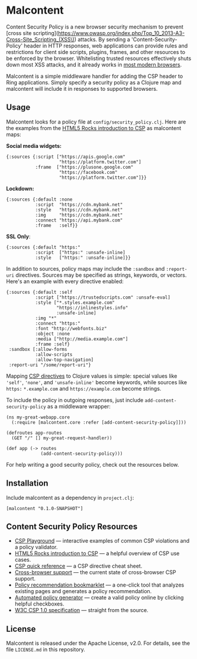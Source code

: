 # Malcontent
Content Security Policy is a new browser security mechanism to prevent [cross site scripting](https://www.owasp.org/index.php/Top_10_2013-A3-Cross-Site_Scripting_(XSS\)) attacks. By sending a 'Content-Security-Policy' header in HTTP responses, web applications can provide rules and restrictions for client side scripts, plugins, frames, and other resources to be enforced by the browser. Whitelisting trusted resources effectively shuts down most XSS attacks, and it already works in [most modern browsers](http://caniuse.com/contentsecuritypolicy).

Malcontent is a simple middleware handler for adding the CSP header to Ring applications. Simply specify a security policy as a Clojure map and malcontent will include it in responses to supported browsers.

## Usage
Malcontent looks for a policy file at `config/security_policy.clj`. Here are the examples from the [HTML5 Rocks introduction to CSP](http://www.html5rocks.com/en/tutorials/security/content-security-policy/#real-world-usage) as malcontent maps:

__Social media widgets:__

    {:sources {:script ["https://apis.google.com"
                        "https://platform.twitter.com"]
               :frame  ["https://plusone.google.com"
                        "https://facebook.com"
                        "https://platform.twitter.com"]}}

__Lockdown:__

    {:sources {:default :none
               :script  "https://cdn.mybank.net"
               :style   "https://cdn.mybank.net"
               :img     "https://cdn.mybank.net"
               :connect "https://api.mybank.com"
               :frame   :self}}

__SSL Only__:

    {:sources {:default "https:"
               :script  ["https:" :unsafe-inline]
               :style   ["https:" :unsafe-inline]}}

In addition to sources, policy maps may include the `:sandbox` and
`:report-uri` directives. Sources may be specified as strings,
keywords, or vectors. Here's an example with every directive enabled:

```
{:sources {:default :self
           :script ["https://trustedscripts.com" :unsafe-eval]
           :style ["*.styles.example.com"
                   "https://inlinestyles.info"
                   :unsafe-inline]
           :img "*"
           :connect "https:"
           :font "http://webfonts.biz"
           :object :none
           :media ["http://media.example.com"]
           :frame :self}
 :sandbox [:allow-forms
           :allow-scripts
           :allow-top-navigation]
 :report-uri "/some/report-uri"}
```

Mapping [CSP directives](http://content-security-policy.com/) to Clojure values is simple: special values like `'self'`, `'none'`, and `'unsafe-inline'` become keywords, while sources like `https:` `*.example.com` and `https://example.com` become strings.

To include the policy in outgoing responses, just include `add-content-security-policy` as a middleware wrapper:

    (ns my-great-webapp.core
      (:require [malcontent.core :refer [add-content-security-policy]]))

    (defroutes app-routes
      (GET "/" [] my-great-request-handler))
      
    (def app (-> routes
                 (add-content-security-policy)))

For help writing a good security policy, check out the resources below.
                 
## Installation
Include malcontent as a dependency in `project.clj`:

    [malcontent "0.1.0-SNAPSHOT"]

## Content Security Policy Resources
- [CSP Playground](http://www.cspplayground.com/) &mdash; interactive examples of common CSP violations and a policy validator.
- [HTML5 Rocks introduction to CSP](http://www.html5rocks.com/en/tutorials/security/content-security-policy/) &mdash; a helpful overview of CSP use cases.
- [CSP quick reference](http://content-security-policy.com/) &mdash; a CSP directive cheat sheet.
- [Cross-browser support](http://caniuse.com/contentsecuritypolicy) &mdash; the current state of cross-browser CSP support.
- [Policy recommendation bookmarklet](http://brandon.sternefamily.net/posts/2010/10/content-security-policy-recommendation-bookmarklet/) &mdash; a one-click tool that analyzes existing pages and generates a policy recommendation.
- [Automated policy generator](http://cspisawesome.com/) &mdash; create a valid policy online by clicking helpful checkboxes.
- [W3C CSP 1.0 specification](http://www.w3.org/TR/CSP/) &mdash; straight from the source.

## License
Malcontent is released under the Apache License, v2.0. For details, see the file `LICENSE.md` in this repository.
